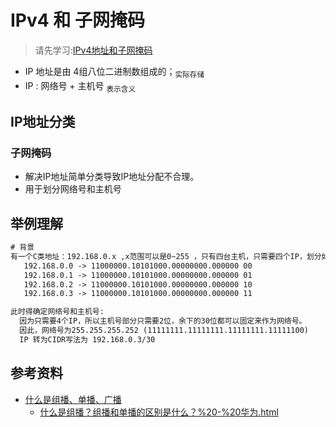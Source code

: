 # IPv4 和 子网掩码
> 请先学习:[IPv4地址和子网掩码](../../010.LESSONS/412722457-1-208.mp4)

+ IP 地址是由 4组八位二进制数组成的；<sub>实际存储</sub>
+ IP : 网络号 + 主机号 <sub>表示含义</sub>


## IP地址分类
### 子网掩码
+ 解决IP地址简单分类导致IP地址分配不合理。
+ 用于划分网络号和主机号

## 举例理解
```txt
# 背景
有一个C类地址：192.168.0.x ,x范围可以是0~255 ，只有四台主机，只需要四个IP，划分如下:
   192.168.0.0 -> 11000000.10101000.00000000.000000 00
   192.168.0.1 -> 11000000.10101000.00000000.000000 01
   192.168.0.2 -> 11000000.10101000.00000000.000000 10
   192.168.0.3 -> 11000000.10101000.00000000.000000 11

此时得确定网络号和主机号:
  因为只需要4个IP，所以主机号部分只需要2位，余下的30位都可以固定来作为网络号。
  因此，网络号为255.255.255.252 (11111111.11111111.11111111.11111100)
  IP 转为CIDR写法为 192.168.0.3/30

```

## 参考资料
+ [什么是组播、单播、广播](https://info.support.huawei.com/info-finder/encyclopedia/zh/%E7%BB%84%E6%92%AD.html)
   - [什么是组播？组播和单播的区别是什么？%20-%20华为.html](../005.REFS/什么是组播？组播和单播的区别是什么？%20-%20华为.html)
